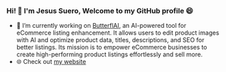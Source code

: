 ### Hi! 👋 I'm Jesus Suero, Welcome to my GitHub profile 😄

- 🔭 I’m currently working on [ButterflAI](https://butterflai.pro), an AI-powered tool for eCommerce listing enhancement. It allows users to edit product images with AI and optimize product data, titles, descriptions, and SEO for better listings. Its mission is to empower eCommerce businesses to create high-performing product listings effortlessly and sell more.
- 🌐 Check out [my website](https://jesuero.github.io/)

<!--
- 🔭 I’m currently working on ...
- 🌱 I’m currently learning ...
- 👯 I’m looking to collaborate on ...
- 🤔 I’m looking for help with ...
- 💬 Ask me about ...
- 📫 How to reach me: ...
- ⚡ Fun fact: ...
-->
